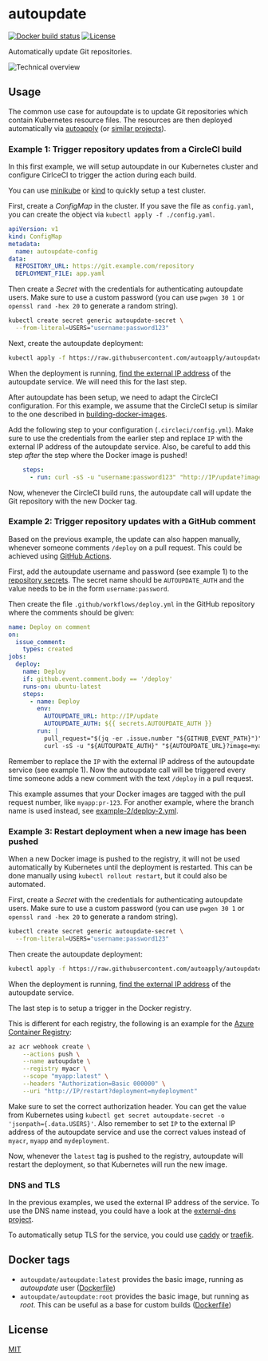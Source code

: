 # autoupdate

[![Docker build status](https://img.shields.io/docker/cloud/build/autoapply/autoupdate.svg?style=flat-square)](https://hub.docker.com/r/autoapply/autoupdate/) [![License](https://img.shields.io/badge/license-MIT-blue.svg?style=flat-square)](https://github.com/autoapply/autoupdate/blob/master/LICENSE)

Automatically update Git repositories.

![Technical overview](https://autoapply.github.io/autoupdate/overview.svg)

## Usage

The common use case for autoupdate is to update Git repositories which contain Kubernetes resource files.
The resources are then deployed automatically via [autoapply](https://github.com/autoapply/autoapply) (or [similar projects](https://github.com/autoapply/autoapply#related-projects)).

### Example 1: Trigger repository updates from a CircleCI build

In this first example, we will setup autoupdate in our Kubernetes cluster and configure CirlceCI to trigger the action during each build.

You can use [minikube](https://github.com/kubernetes/minikube) or [kind](https://github.com/kubernetes-sigs/kind) to quickly setup a test cluster.

First, create a _ConfigMap_ in the cluster. If you save the file as `config.yaml`, you can create the object via `kubectl apply -f ./config.yaml`.

```yaml
apiVersion: v1
kind: ConfigMap
metadata:
  name: autoupdate-config
data:
  REPOSITORY_URL: https://git.example.com/repository
  DEPLOYMENT_FILE: app.yaml
```

Then create a _Secret_ with the credentials for authenticating autoupdate users.
Make sure to use a custom password (you can use `pwgen 30 1` or `openssl rand -hex 20` to generate a random string).

```sh
kubectl create secret generic autoupdate-secret \
  --from-literal=USERS="username:password123"
```

Next, create the autoupdate deployment:

```sh
kubectl apply -f https://raw.githubusercontent.com/autoapply/autoupdate/master/docs/example-1/autoupdate-1.yaml
```

When the deployment is running, [find the external IP address](https://kubernetes.io/docs/tasks/access-application-cluster/create-external-load-balancer/#finding-your-ip-address) of the autoupdate service. We will need this for the last step.

After autoupdate has been setup, we need to adapt the CircleCI configuration.
For this example, we assume that the CircleCI setup is similar to the one described in [building-docker-images](https://circleci.com/docs/2.0/building-docker-images/).

Add the following step to your configuration (`.circleci/config.yml`).
Make sure to use the credentials from the earlier step and replace `IP` with the external IP address of the autoupdate service.
Also, be careful to add this step _after_ the step where the Docker image is pushed!

```yaml
    steps:
      - run: curl -sS -u "username:password123" "http://IP/update?image=myapp&tag=0.1.${CIRCLE_BUILD_NUM}"
```

Now, whenever the CircleCI build runs, the autoupdate call will update the Git repository with the new Docker tag.

### Example 2: Trigger repository updates with a GitHub comment

Based on the previous example, the update can also happen manually, whenever someone comments `/deploy` on a pull request.
This could be achieved using [GitHub Actions](https://github.com/features/actions).

First, add the autoupdate username and password (see example 1) to the [repository secrets](https://help.github.com/en/github/automating-your-workflow-with-github-actions/virtual-environments-for-github-actions#creating-and-using-secrets-encrypted-variables).
The secret name should be `AUTOUPDATE_AUTH` and the value needs to be in the form `username:password`.

Then create the file `.github/workflows/deploy.yml` in the GitHub repository where the comments should be given:

```yaml
name: Deploy on comment
on:
  issue_comment:
    types: created
jobs:
  deploy:
    name: Deploy
    if: github.event.comment.body == '/deploy'
    runs-on: ubuntu-latest
    steps:
      - name: Deploy
        env:
          AUTOUPDATE_URL: http://IP/update
          AUTOUPDATE_AUTH: ${{ secrets.AUTOUPDATE_AUTH }}
        run: |
          pull_request="$(jq -er .issue.number "${GITHUB_EVENT_PATH}")"
          curl -sS -u "${AUTOUPDATE_AUTH}" "${AUTOUPDATE_URL}?image=myapp&tag=pr-${pull_request}"
```

Remember to replace the `IP` with the external IP address of the autoupdate service (see example 1).
Now the autoupdate call will be triggered every time someone adds a new comment with the text `/deploy` in a pull request.

This example assumes that your Docker images are tagged with the pull request number, like `myapp:pr-123`. For another example, where the branch name is used instead, see [example-2/deploy-2.yml](docs/example-2/deploy-2.yml).

### Example 3: Restart deployment when a new image has been pushed

When a new Docker image is pushed to the registry, it will not be used automatically by Kubernetes until the deployment is restarted.
This can be done manually using `kubectl rollout restart`, but it could also be automated.

First, create a _Secret_ with the credentials for authenticating autoupdate users.
Make sure to use a custom password (you can use `pwgen 30 1` or `openssl rand -hex 20` to generate a random string).

```sh
kubectl create secret generic autoupdate-secret \
  --from-literal=USERS="username:password123"
```

Then create the autoupdate deployment:

```sh
kubectl apply -f https://raw.githubusercontent.com/autoapply/autoupdate/master/docs/example-3/autoupdate.yaml
```

When the deployment is running, [find the external IP address](https://kubernetes.io/docs/tasks/access-application-cluster/create-external-load-balancer/#finding-your-ip-address) of the autoupdate service.

The last step is to setup a trigger in the Docker registry.

This is different for each registry, the following is an example for the [Azure Container Registry](https://azure.microsoft.com/en-us/services/container-registry/):

```sh
az acr webhook create \
    --actions push \
    --name autoupdate \
    --registry myacr \
    --scope "myapp:latest" \
    --headers "Authorization=Basic 000000" \
    --uri "http://IP/restart?deployment=mydeployment"
```

Make sure to set the correct authorization header. You can get the value from Kubernetes using `kubectl get secret autoupdate-secret -o 'jsonpath={.data.USERS}'`.
Also remember to set `IP` to the external IP address of the autoupdate service and use the correct values instead of `myacr`, `myapp` and `mydeployment`.

Now, whenever the `latest` tag is pushed to the registry, autoupdate will restart the deployment, so that Kubernetes will run the new image.

### DNS and TLS

In the previous examples, we used the external IP address of the service.
To use the DNS name instead, you could have a look at the [external-dns project](https://github.com/kubernetes-sigs/external-dns).

To automatically setup TLS for the service, you could use [caddy](https://github.com/caddyserver/caddy) or [traefik](https://github.com/containous/traefik).

## Docker tags

- `autoupdate/autoupdate:latest` provides the basic image, running as _autoupdate_ user ([Dockerfile](build/Dockerfile))
- `autoupdate/autoupdate:root` provides the basic image, but running as _root_. This can be useful as a base for custom builds ([Dockerfile](build/root/Dockerfile))

## License

[MIT](LICENSE)
